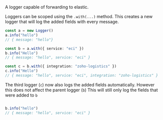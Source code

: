 A logger capable of forwarding to elastic.

Loggers can be scoped using the `.with(...)` method.
This creates a new logger that will log the added fields with every message.


```ts
const a = new Logger()
a.info("hello") 
// { message: "hello"}

const b = a.with({ service: "eci" })
b.info("Hello")
// { message: "hello", service: "eci" }

const c = b.with({ integration: "zoho-logistics" })
c.info("Hello")
// { message: "hello", service: "eci", integration: "zoho-logistics" }
```

The third logger (`c`) now also logs the added fields automatically. However this does not affect the parent logger (`b`)
This will still only log the fields that were added to `b`
```ts

b.info("hello") 
// { message: "hello", service: "eci" }
```